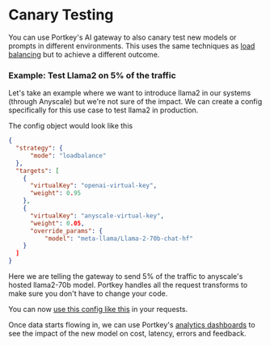 # Canary Testing

You can use Portkey's AI gateway to also canary test new models or prompts in different environments. This uses the same techniques as [load balancing](load-balancing.md) but to achieve a different outcome.

### Example: Test Llama2 on 5% of the traffic

Let's take an example where we want to introduce llama2 in our systems (through Anyscale) but we're not sure of the impact. We can create a config specifically for this use case to test llama2 in production.

The config object would look like this

```json
{
  "strategy": {
      "mode": "loadbalance"
  },
  "targets": [
    {
      "virtualKey": "openai-virtual-key",
      "weight": 0.95
    },
    {
      "virtualKey": "anyscale-virtual-key",
      "weight": 0.05,
      "override_params": {
          "model": "meta-llama/Llama-2-70b-chat-hf"
    }
  ]
}
```

Here we are telling the gateway to send 5% of the traffic to anyscale's hosted llama2-70b model. Portkey handles all the request transforms to make sure you don't have to change your code.

You can now [use this config like this](configs.md#using-configs) in your requests.

Once data starts flowing in, we can use Portkey's [analytics dashboards](../observability-modern-monitoring-for-llms/analytics.md) to see the impact of the new model on cost, latency, errors and feedback.
